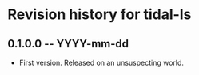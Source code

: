 # Revision history for tidal-ls

## 0.1.0.0 -- YYYY-mm-dd

* First version. Released on an unsuspecting world.
